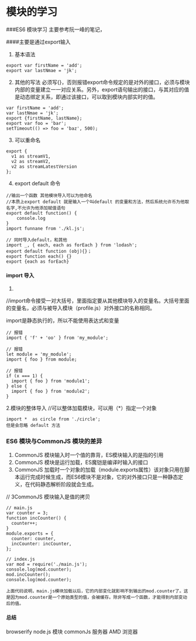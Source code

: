 # 模块的学习
###ES6 模块学习
 主要参考阮一峰的笔记，


 
####主要是通过export输入

1. 基本语法
```
export var firstName = 'add';
export var lastNmae = 'jk';
```

2. 其他的写法
必须写{}，否则报错export命令规定的是对外的接口，必须与模块内部的变量建立一一对应关系。另外，export语句输出的接口，与其对应的值是动态绑定关系，即通过该接口，可以取到模块内部实时的值。
```
var firstName = 'add';
var lastNmae = 'jk';
export {firstName, lastName};
export var foo = 'bar';
setTimeout(() => foo = 'baz', 500);
```

3. 可以重命名
```
export {
  v1 as streamV1,
  v2 as streamV2,
  v2 as streamLatestVersion
};
```

4. export default 命令
```
//输出一个函数 其他模块导入可以为他命名
//本质上export default 就是输入一个叫default 的变量和方法，然后系统允许币为他取名字,不允许为他添加赋值语句
export default function() {
    console.log
}
import funnane from './kl.js';
```

```
// 同时导入default，和其他
import _, { each, each as forEach } from 'lodash';
export default function (obj){}；
export function each() {}
export {each as forEach}
```


#### import 导入
1.
//import命令接受一对大括号，里面指定要从其他模块导入的变量名。大括号里面的变量名，必须与被导入模块（profile.js）对外接口的名称相同。

import是静态执行的，所以不能使用表达式和变量
```
// 报错
import { 'f' + 'oo' } from 'my_module';

// 报错
let module = 'my_module';
import { foo } from module;

// 报错
if (x === 1) {
  import { foo } from 'module1';
} else {
  import { foo } from 'module2';
}
```

2.模块的整体导入
//可以整体加载模块，可以用（*）指定一个对象
```
import *  as circle from './circle';
但是会忽略 default 方法
```

### ES6 模块与CommonJS 模块的差异
1. CommonJS 模块输入时一个值的靠背，ES模块输入的是指的引用
2. CommonJS 模块是运行加载，ES魔铠是编译时输入的接口
3. CommonJS 加载时一个对象的加载（module.exports属性）该对象只用在脚本运行完成时候生成，而ES6模块不是对象，它的对外接口只是一种静态定义，在代码静态解析阶段就会生成。

// 3CommonJS 模块输入是值的拷贝

```
// main.js
var counter = 3;
function incCounter() {
  counter++;
}
module.exports = {
  counter: counter,
  incCounter: incCounter,
};
```

```
// index.js
var mod = require('./main.js');
console.log(mod.counter);
mod.incCounter();
console.log(mod.counter);

上面代码说明，main.js模块加载以后，它的内部变化就影响不到输出的mod.counter了。这是因为mod.counter是一个原始类型的值，会被缓存。除非写成一个函数，才能得到内部变动后的值。
```
#### 总结


browserify 
node.js 模块
commonJs 服务器
AMD 浏览器